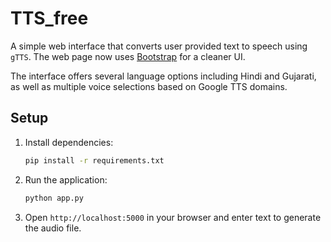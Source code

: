 # TTS_free

A simple web interface that converts user provided text to speech using `gTTS`.
The web page now uses [Bootstrap](https://getbootstrap.com/) for a cleaner UI.

The interface offers several language options including Hindi and Gujarati, as
well as multiple voice selections based on Google TTS domains.

## Setup

1. Install dependencies:
   ```bash
   pip install -r requirements.txt
   ```

2. Run the application:
   ```bash
   python app.py
   ```

3. Open `http://localhost:5000` in your browser and enter text to generate the audio file.
